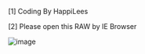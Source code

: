 [1]     Coding By HappiLees

[2]     Please open this RAW by IE Browser 

![image](http://i2.tietuku.com/c9acc59cd672658es.jpg)


